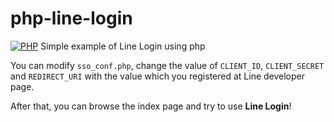 # php-line-login
[![PHP](https://img.shields.io/badge/PHP-7.0+-blue.svg?style=flat)](https://www.php.net/manual/en/migration70.new-features.php)
Simple example of Line Login using php

You can modify `sso_conf.php`, change the value of `CLIENT_ID`, `CLIENT_SECRET` and `REDIRECT_URI` with the value which you registered at Line developer page.

After that, you can browse the index page and try to use **Line Login**!
